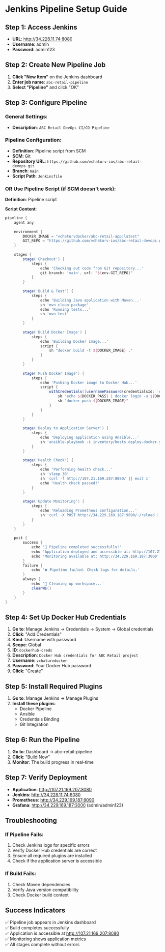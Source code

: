 # Jenkins Pipeline Setup Guide

## Step 1: Access Jenkins
- **URL**: http://34.228.11.74:8080
- **Username**: admin
- **Password**: admin123

## Step 2: Create New Pipeline Job

1. **Click "New Item"** on the Jenkins dashboard
2. **Enter job name**: `abc-retail-pipeline`
3. **Select "Pipeline"** and click "OK"

## Step 3: Configure Pipeline

### General Settings:
- **Description**: `ABC Retail DevOps CI/CD Pipeline`

### Pipeline Configuration:
- **Definition**: Pipeline script from SCM
- **SCM**: Git
- **Repository URL**: `https://github.com/vchaturv-ios/abc-retail-devops.git`
- **Branch**: `main`
- **Script Path**: `Jenkinsfile`

### OR Use Pipeline Script (if SCM doesn't work):

**Definition**: Pipeline script

**Script Content**:
```groovy
pipeline {
    agent any
    
    environment {
        DOCKER_IMAGE = "vchaturvdocker/abc-retail-app:latest"
        GIT_REPO = "https://github.com/vchaturv-ios/abc-retail-devops.git"
    }
    
    stages {
        stage('Checkout') {
            steps {
                echo 'Checking out code from Git repository...'
                git branch: 'main', url: "${env.GIT_REPO}"
            }
        }
        
        stage('Build & Test') {
            steps {
                echo 'Building Java application with Maven...'
                sh 'mvn clean package'
                echo 'Running tests...'
                sh 'mvn test'
            }
        }
        
        stage('Build Docker Image') {
            steps {
                echo 'Building Docker image...'
                script {
                    sh "docker build -t ${DOCKER_IMAGE} ."
                }
            }
        }
        
        stage('Push Docker Image') {
            steps {
                echo 'Pushing Docker image to Docker Hub...'
                script {
                    withCredentials([usernamePassword(credentialsId: 'dockerhub-creds', usernameVariable: 'DOCKER_USER', passwordVariable: 'DOCKER_PASS')]) {
                        sh "echo ${DOCKER_PASS} | docker login -u ${DOCKER_USER} --password-stdin"
                        sh "docker push ${DOCKER_IMAGE}"
                    }
                }
            }
        }
        
        stage('Deploy to Application Server') {
            steps {
                echo 'Deploying application using Ansible...'
                sh 'ansible-playbook -i inventory/hosts deploy-docker.yml'
            }
        }
        
        stage('Health Check') {
            steps {
                echo 'Performing health check...'
                sh 'sleep 30'
                sh 'curl -f http://107.21.169.207:8080/ || exit 1'
                echo 'Health check passed!'
            }
        }
        
        stage('Update Monitoring') {
            steps {
                echo 'Reloading Prometheus configuration...'
                sh 'curl -X POST http://34.229.169.187:9090/-/reload || echo "Prometheus reload failed"'
            }
        }
    }
    
    post {
        success {
            echo '🎉 Pipeline completed successfully!'
            echo 'Application deployed and accessible at: http://107.21.169.207:8080'
            echo 'Monitoring available at: http://34.229.169.187:3000'
        }
        failure {
            echo '❌ Pipeline failed. Check logs for details.'
        }
        always {
            echo '🧹 Cleaning up workspace...'
            cleanWs()
        }
    }
}
```

## Step 4: Set Up Docker Hub Credentials

1. **Go to**: Manage Jenkins → Credentials → System → Global credentials
2. **Click**: "Add Credentials"
3. **Kind**: Username with password
4. **Scope**: Global
5. **ID**: `dockerhub-creds`
6. **Description**: `Docker Hub credentials for ABC Retail project`
7. **Username**: `vchaturvdocker`
8. **Password**: Your Docker Hub password
9. **Click**: "Create"

## Step 5: Install Required Plugins

1. **Go to**: Manage Jenkins → Manage Plugins
2. **Install these plugins**:
   - Docker Pipeline
   - Ansible
   - Credentials Binding
   - Git Integration

## Step 6: Run the Pipeline

1. **Go to**: Dashboard → abc-retail-pipeline
2. **Click**: "Build Now"
3. **Monitor**: The build progress in real-time

## Step 7: Verify Deployment

- **Application**: http://107.21.169.207:8080
- **Jenkins**: http://34.228.11.74:8080
- **Prometheus**: http://34.229.169.187:9090
- **Grafana**: http://34.229.169.187:3000 (admin/admin123)

## Troubleshooting

### If Pipeline Fails:
1. Check Jenkins logs for specific errors
2. Verify Docker Hub credentials are correct
3. Ensure all required plugins are installed
4. Check if the application server is accessible

### If Build Fails:
1. Check Maven dependencies
2. Verify Java version compatibility
3. Check Docker build context

## Success Indicators

✅ Pipeline job appears in Jenkins dashboard  
✅ Build completes successfully  
✅ Application is accessible at http://107.21.169.207:8080  
✅ Monitoring shows application metrics  
✅ All stages complete without errors 